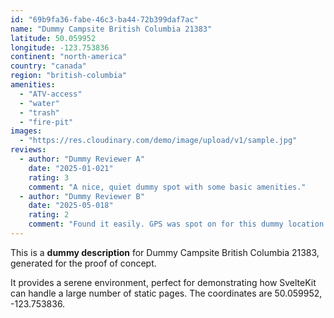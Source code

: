 ```yaml
---
id: "69b9fa36-fabe-46c3-ba44-72b399daf7ac"
name: "Dummy Campsite British Columbia 21383"
latitude: 50.059952
longitude: -123.753836
continent: "north-america"
country: "canada"
region: "british-columbia"
amenities:
  - "ATV-access"
  - "water"
  - "trash"
  - "fire-pit"
images:
  - "https://res.cloudinary.com/demo/image/upload/v1/sample.jpg"
reviews:
  - author: "Dummy Reviewer A"
    date: "2025-01-021"
    rating: 3
    comment: "A nice, quiet dummy spot with some basic amenities."
  - author: "Dummy Reviewer B"
    date: "2025-05-018"
    rating: 2
    comment: "Found it easily. GPS was spot on for this dummy location."
---
```


This is a **dummy description** for Dummy Campsite British Columbia 21383, generated for the proof of concept.

It provides a serene environment, perfect for demonstrating how SvelteKit can handle a large number of static pages. The coordinates are 50.059952, -123.753836.
